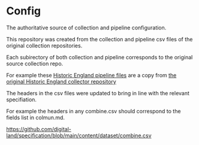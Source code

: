 # Config
The authoritative source of collection and pipeline configuration.

This repository was created from the collection and pipeline csv
files of the original collection repositories.

Each subirectory of both collection and pipeline corresponds
to the original source collection repo. 

For example these [Historic England pipeline files](https://github.com/digital-land/config/tree/main/pipeline/historic-england)
are a copy from [the original Historic England collector repository](https://github.com/digital-land/historic-england-collection/tree/main/pipeline)

The headers in the csv files were updated to bring in line
with the relevant specifiation. 

For example the headers in any combine.csv should correspond
to the fields list in colmun.md. 

https://github.com/digital-land/specification/blob/main/content/dataset/combine.csv
